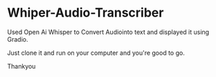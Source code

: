# Whiper-Audio-Transcriber

Used Open Ai Whisper to Convert Audiointo text and displayed it using Gradio.

Just clone it and run on your computer and you're good to go.

Thankyou
